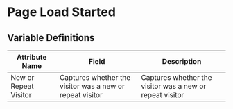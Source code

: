 # Page Load Started

### 

## Variable Definitions

|Attribute Name|Field|Description|
| --- | --- | --- |
|New or Repeat Visitor|Captures whether the visitor was a new or repeat visitor|Captures whether the visitor was a new or repeat visitor|



